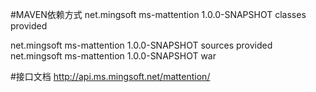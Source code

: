 #MAVEN依赖方式
<dependency>
  <groupId>net.mingsoft</groupId>
  <artifactId>ms-mattention</artifactId>
  <version>1.0.0-SNAPSHOT</version>
  <classifier>classes</classifier>
  <scope>provided</scope>
</dependency>

<dependency>
  <groupId>net.mingsoft</groupId>
  <artifactId>ms-mattention</artifactId>
  <version>1.0.0-SNAPSHOT</version>
  <classifier>sources</classifier>
  <scope>provided</scope>
</dependency>

<dependency>
  <groupId>net.mingsoft</groupId>
  <artifactId>ms-mattention</artifactId>
  <version>1.0.0-SNAPSHOT</version>
  <type>war</type>
</dependency>

#接口文档
http://api.ms.mingsoft.net/mattention/